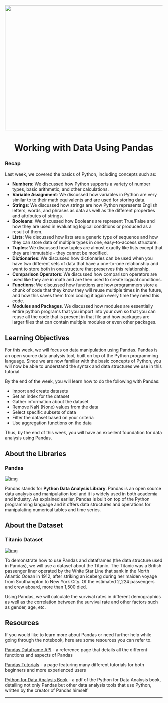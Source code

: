 <p align="center">
<img src="https://github.com/bitprj/BitU-3WBootCamp/blob/Narae/Week%202%20-%20Working%20with%20Data%20using%20Pandas/images/DataManipulationGraphic.jfif" width="640" height="400">
 </p>


# <div align="center"> Working with Data Using Pandas </div>

### Recap

Last week, we covered the basics of Python, including concepts such as: 

- **Numbers**: We discussed how Python supports a variety of number types, basic arithmetic, and other calculations. 
- **Variable Assignment**: We discussed how variables in Python are very similar to to their math equivalents and are used for storing data.
- **Strings**: We discussed how strings are how Python represents English letters, words, and phrases as data as well as the different properties and attributes of strings.
- **Booleans**: We discussed how Booleans are represent True/False and how they are used in evaluating logical conditions or produced as a result of them.
- **Lists**: We discussed how lists are a generic type of sequence and how they can store data of multiple types in one, easy-to-access structure.
- **Tuples**:  We discussed how tuples are almost exactly like lists except that they are immutable - they cannot be modified.
- **Dictionaries**: We discussed how dictionaries can be used when you have two different sets of data that have a one-to-one relationship and want to store both in one structure that preserves this relationship.
- **Comparison Operators**: We discussed how comparison operators are used like they are in math and are then used to create logical conditions.
- **Functions**: We discussed how functions are how programmers store a chunk of code that they know they will reuse multiple times in the future, and how this saves them from coding it again every time they need this code.
- **Modules and Packages**. We discussed how modules are essentially entire python programs that you import into your own so that you can reuse all the code that is present in that file and how packages are larger files that can contain multiple modules or even other packages.

## Learning Objectives

For this week, we will focus on data manipulation using Pandas. Pandas is an open source data analysis tool, built on top of the Python programming language. Since we are now familiar with the basic concepts of Python, you will now be able to understand the syntax and data structures we use in this tutorial.

By the end of the week, you will learn how to do the following with Pandas:

- Import and create datasets
- Set an index for the dataset
- Gather information about the dataset
- Remove NaN (None) values from the data
- Select specific subsets of data
- Filter the dataset based on your criteria
- Use aggregation functions on the data

Thus, by the end of this week, you will have an excellent foundation for data analysis using Pandas. 

## About the Libraries

### Pandas

[![img](https://github.com/bitprj/DigitalHistory/raw/Narae/Week3-Introduction-to-Open-Data-Importing-Data-and-Basic-Data-Wrangling/assets/icons/pandas.png?raw=1)](https://github.com/bitprj/DigitalHistory/blob/Narae/Week3-Introduction-to-Open-Data-Importing-Data-and-Basic-Data-Wrangling/assets/icons/pandas.png?raw=1)

Pandas stands for **Python Data Analysis Library**. Pandas is an open source data analysis and manipulation tool and it is widely used in both academia and industry.  As explained earlier, Pandas is built on top of the Python programming language and it offers data structures and operations for manipulating numerical tables and time series.

## About the Dataset

### Titanic Dataset

[![img](https://github.com/bitprj/DigitalHistory/raw/Narae/Week3-Introduction-to-Open-Data-Importing-Data-and-Basic-Data-Wrangling/assets/icons/titanic.png?raw=1)](https://github.com/bitprj/DigitalHistory/blob/Narae/Week3-Introduction-to-Open-Data-Importing-Data-and-Basic-Data-Wrangling/assets/icons/titanic.png?raw=1)

To demonstrate how to use Pandas and dataframes (the data structure used in Pandas), we will use a dataset about the Titanic. The Titanic was a British passenger liner operated by the White Star Line that sank in the North Atlantic Ocean in 1912, after striking an iceberg during her maiden voyage from Southampton to New York City. Of the estimated 2,224 passengers and crew aboard, more than 1,500 died. 

Using Pandas, we will calculate the survival rates in different demographics as well as the correlation between the survival rate and other factors such as gender, age, etc. 

## Resources

If you would like to learn more about Pandas or need further help while going through the notebook, here are some resources you can refer to.

[Pandas Dataframe API](https://pandas.pydata.org/pandas-docs/stable/reference/api/pandas.DataFrame.html) - a reference page that details all the different functions and aspects of Pandas

[Pandas Tutorials](https://pandas.pydata.org/pandas-docs/version/0.15/tutorials.html) - a page featuring many different tutorials for both beginners and more experienced users

[Python for Data Analysis Book](https://www.programmer-books.com/wp-content/uploads/2019/04/Python-for-Data-Analysis-2nd-Edition.pdf) - a pdf of the Python for Data Analysis book, detailing not only Pandas but other data analysis tools that use Python, written by the creator of Pandas himself

------


